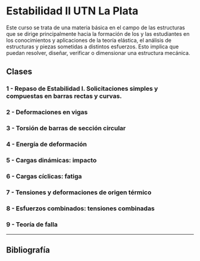 # Estabilidad II UTN La Plata

Este curso se trata de una materia básica en el campo de las estructuras que se dirige principalmente hacia
la formación de los y las estudiantes en los conocimientos y aplicaciones de la teoría elástica, el análisis de estructuras y piezas sometidas a distintos esfuerzos. Esto implica que puedan resolver, diseñar, verificar o dimensionar una estructura mecánica. 



## Clases
### 1 - Repaso de Estabilidad I.  Solicitaciones simples y compuestas en barras rectas y curvas.

### 2 -  Deformaciones en vigas 

### 3 - Torsión de barras de sección circular

### 4 - Energía de deformación 

### 5 - Cargas dinámicas: impacto

### 6 - Cargas cíclicas: fatiga 

### 7 - Tensiones y deformaciones de origen térmico 

### 8 - Esfuerzos combinados: tensiones combinadas 

### 9 - Teoría de falla 


---

## Bibliografía
